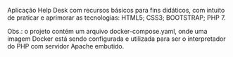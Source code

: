 Aplicação Help Desk com recursos básicos para fins didáticos, com intuito de praticar e aprimorar as tecnologias:
HTML5;
CSS3;
BOOTSTRAP;
PHP 7.

Obs.: o projeto contém um arquivo docker-compose.yaml, onde uma imagem Docker está sendo configurada e utilizada para ser o interpretador do PHP com servidor Apache embutido.
